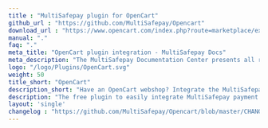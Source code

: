 ```yaml
---
title : "MultiSafepay plugin for OpenCart"
github_url : "https://github.com/MultiSafepay/Opencart"
download_url : "https://www.opencart.com/index.php?route=marketplace/extension/info&extension_id=39960"
manual: "."
faq: "."
meta_title: "OpenCart plugin integration - MultiSafepay Docs"
meta_description: "The MultiSafepay Documentation Center presents all relevant information about our Plugins and API. You can also find support pages for Payment Methods, Tools and General Questions as well as the contact details of our Support and Integration Teams."
logo: "/logo/Plugins/OpenCart.svg"
weight: 50
title_short: "OpenCart"
description_short: "Have an OpenCart webshop? Integrate the MultiSafepay payment solutions into your OpenCart webshop with our free plugin."
description: "The free plugin to easily integrate MultiSafepay payment solutions into your OpenCart webshop."
layout: 'single'
changelog : "https://github.com/MultiSafepay/Opencart/blob/master/CHANGELOG.md"
---
```



